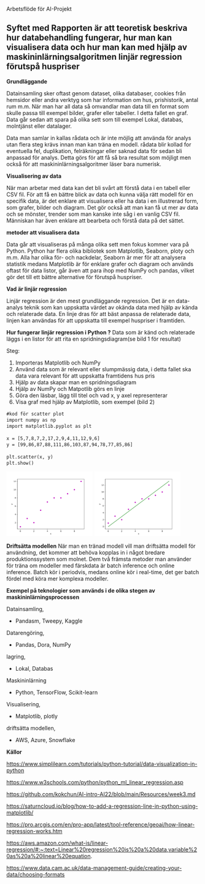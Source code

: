 Arbetsflöde för AI-Projekt

## Syftet med Rapporten är att teoretisk beskriva hur databehandling fungerar, hur man kan visualisera data och hur man kan med hjälp av maskininlärningsalgoritmen linjär regression förutspå huspriser

**Grundläggande**

Datainsamling sker oftast genom dataset, olika databaser, cookies från hemsidor eller andra verktyg som har information om hus, prishistorik, antal rum m.m. När man har all data så omvandlar man data till en format som skulle passa till exempel bilder, grafer eller tabeller. I detta fallet en graf. Data går sedan att spara på olika sett som till exempel Lokal, databas, molntjänst eller datalager.

Data man samlar in kallas rådata och är inte möjlig att använda för analys utan flera steg krävs innan man kan träna en modell.
rådata blir kollad for eventuella fel, duplikation, felräkningar eller saknad data för sedan bli anpassad för analys.
Detta görs för att få så bra resultat som möjligt men också för att maskininlärningsalgoritmer läser bara numerisk.

**Visualisering av data**

När man arbetar med data kan det bli svårt att förstå data i en tabell eller CSV fil. För att få en bättre blick av data och kunna välja rätt modell för en specifik data, är det enklare att visualisera eller ha data i en illustrerad form, som grafer, bilder och diagram. Det gör också att man kan få ut mer av data och se mönster, trender som man kanske inte såg i en vanlig CSV fil. Människan har även enklare att bearbeta och förstå data på det sättet.

**metoder att visualisera data**

Data går att visualiseras på många olika sett men fokus kommer vara på Python. Python har flera olika bibliotek som Matplotlib, Seaborn, ploty och m.m. Alla har olika för- och nackdelar, Seaborn är mer för att analysera statistik medans Matplotlib är för enklare grafer och diagram och används oftast för data listor, går även att para ihop med NumPy och pandas, vilket gör det till ett bättre alternative för förutspå huspriser.

**Vad är linjär regression**

Linjär regression är den mest grundläggande regression. Det är en data-analys teknik som kan uppskatta värdet av okända data med hjälp av kända och relaterade data. En linje dras för att bäst anpassa de relaterade data, linjen kan användas för att uppskatta till exempel huspriser i framtiden.

**Hur fungerar linjär regression i Python ?**
Data som är känd och relaterade läggs i en listor för att rita en spridningsdiagram(se bild 1 för resultat)

Steg:

1. Importeras Matplotlib och NumPy
2. Använd data som är relevant eller slumpmässig data, i detta fallet ska data vara relevant för att uppskatta framtidens hus pris
3. Hjälp av data skapar man en spridningsdiagram
4. Hjälp av NumPy och Matpotlib görs en linje
5. Göra den läsbar, lägg till titel och vad x, y axel representerar
6. Visa graf med hjälp av Matplotlib, som exempel (bild 2)


```
#kod för scatter plot
import numpy as np
import matplotlib.pyplot as plt

x = [5,7,8,7,2,17,2,9,4,11,12,9,6]
y = [99,86,87,88,111,86,103,87,94,78,77,85,86] 

plt.scatter(x, y)
plt.show()
```
<p float="left">
  <img src="linear1.png" width="225" />
  <img src="python-linear-regression-2.png" width="225" /> 
</p>


**Driftsätta modellen**
När man en tränad modell vill man driftsätta modell för användning, det kommer att behöva kopplas in i något bredare produktionssystem som molnet.
Dem två främsta metoder man använder för träna om modeller med färskdata är batch inference och online inference. Batch kör i periodvis, medans online kör i real-time, det ger batch fördel med köra mer komplexa modeller.

**Exempel på teknologier som används i de olika stegen av maskininlärningsprocessen**

Datainsamling,
- Pandasm, Tweepy, Kaggle

Datarengöring,
- Pandas, Dora, NumPy

lagring,
- Lokal, Databas

Maskininlärning
- Python, TensorFlow, Scikit-learn

Visualisering,
- Matplotlib, plotly

driftsätta modellen,
- AWS, Azure, Snowflake

**Källor**

https://www.simplilearn.com/tutorials/python-tutorial/data-visualization-in-python

https://www.w3schools.com/python/python_ml_linear_regression.asp

https://github.com/kokchun/AI-intro-AI22/blob/main/Resources/week3.md

https://saturncloud.io/blog/how-to-add-a-regression-line-in-python-using-matplotlib/

https://pro.arcgis.com/en/pro-app/latest/tool-reference/geoai/how-linear-regression-works.htm

https://aws.amazon.com/what-is/linear-regression/#:~:text=Linear%20regression%20is%20a%20data,variable%20as%20a%20linear%20equation.
 
https://www.data.cam.ac.uk/data-management-guide/creating-your-data/choosing-formats
